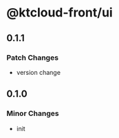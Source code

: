 # @ktcloud-front/ui

## 0.1.1

### Patch Changes

- version change

## 0.1.0

### Minor Changes

- init
